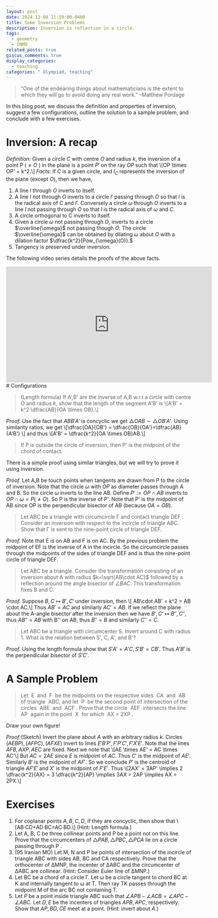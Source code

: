 ```yaml
---
layout: post
date: 2024-12-08 11:59:00-0400
title: Some Inversion Problems
description: Inversion is reflection in a circle.
tags:
  - geometry
  - INMO
related_posts: true
giscus_comments: true
display_categories:
  - teaching
categories: " Olympiad, teaching"
---
```


> "One of the endearing things about mathematicians is the extent to which they will go to avoid doing any real work." –Matthew Pordage

In this blog post, we discuss the definition and properties of inversion, suggest a few configurations, outline the solution to a sample problem, and conclude with a few exercises.

# Inversion: A recap

_Definition:_ Given a circle $C$ with centre $O$ and radius $k$, the inversion of a point P ($\neq O$ ) in the plane is a point $P'$ on the ray $OP$ such that \\[OP \times OP' = k^2.\\]
_Facts:_ If $C$ is a given circle, and $I_C$ represents the inversion of the plane (except $O$), then we have,

1. A line $l$ through $O$ inverts to itself.
2. A line $l$ not through $O$ inverts to a circle $l'$ passing through $O$ so that $l$ is the radical axis of $C$ and $l'$. Conversely a circle $\omega$ through $O$ inverts to a line $l$ not passing through $O$ so that $l$ is the radical axis of $\omega$ and $C$.
3. A circle orthogonal to C inverts to itself.
4. Given a circle $\omega$ not passing through $O$, inverts to a circle $\overline{\omega}$ not passing though $O$. The circle $\overline{\omega}$ can be obtained by dilating $\omega$ about $O$ with a dilation factor $\dfrac{k^2}{Pow_{\omega}(O)}.$
5. Tangency is preserved under inversion.

The following video series details the proofs of the above facts.

<iframe style="display: block; margin: auto;" width="560" height="315" src="https://www.youtube.com/embed/videoseries?si=R8xRcn2Kjbse2M_N&amp;list=PL2eijNv2W5mgDJcaPQBEl-B1H2dRtj84k" title="YouTube video player" frameborder="0" allow="accelerometer; autoplay; clipboard-write; encrypted-media; gyroscope; picture-in-picture; web-share" referrerpolicy="strict-origin-when-cross-origin" allowfullscreen></iframe>
# Configurations

> (Length formula) If A',B' are the inverse of A,B w.r.t a circle with centre O and radius $k$, show that the length of the segment A'B' is \\[A'B' = k^2 \dfrac{AB}{OA \times OB}.\\]

_Proof._ Use the fact that $ABB'A'$ is concyclic we get $\triangle OAB \sim \triangle OB'A'$. Using similarity ratios, we get \\[\dfrac{OA}{OB'} = \dfrac{OB}{OA'}=\dfrac{AB}{A'B'} \\] and thus \\[A'B' = \dfrac{k^2}{OA \times OB}AB.\\]

> If P is outside the circle of inversion, then P' is the midpoint of the chord of contact.

There is a simple proof using similar triangles, but we will try to prove it using inversion.

_Proof._ Let A,B be touch points when tangents are drawn from $P$ to the circle of inversion. Note that the circle $\omega$ with $OP$ as diameter passes through A and B. So the circle $\omega$ inverts to the line AB. Define $P':=OP \cap AB$ inverts to $OP \cap \omega = P(\neq O).$ So P is the inverse of P'. Note that P' is the midpoint of AB since OP is the perpendicular bisector of AB (because $OA=OB$).

> Let ABC be a triangle with circumcircle Γ and contact triangle DEF . Consider an inversion with respect to the incircle of triangle ABC. Show that Γ is sent to the nine-point circle of triangle DEF.

_Proof._ Note that E is on AB and F is on AC. By the previous problem the midpoint of EF is the inverse of A in the incircle. So the circumcircle passes through the midpoints of the sides of triangle DEF and is thus the nine-point circle of triangle DEF.

> Let ABC be a triangle. Consider the transformation consisting of an inversion about A with radius $k=\sqrt{AB\cdot AC}$ followed by a reflection around the angle bisector of $\angle BAC$. This transformation fixes B and C.

_Proof._ Suppose $B,C \mapsto B',C'$ under inversion, then \\[ AB\cdot AB' = k^2 = AB \cdot AC.\\] Thus $AB'=AC$ and similarly $AC' = AB$. If we reflect the plane about the A-angle bisector after the inversion then we have $B',C' \mapsto B'',C''$, thus $AB'' = AB$ with B'' on AB, thus $B''=B$ and similarly $C''=C$.

> Let ABC be a triangle with circumcenter S. Invert around C with radius 1. What is the relation between S', C, A', and B'?

_Proof._ Using the length formula show that $S'A' = A'C,S'B'=CB'.$ Thus $A'B'$ is the perpendicular bisector of $S'C'$.

# A Sample Problem

> Let  E  and  F  be the midpoints on the respective sides  CA  and  AB  of triangle  ABC, and let  P  be the second point of intersection of the circles  ABE  and  ACF . Prove that the circle  AEF  intersects the line  AP  again in the point  X  for which  AX = 2XP .

Draw your own figure!

_Proof:_(Sketch) Invert the plane about $A$ with an arbitrary radius $k$. Circles $(AEBP),(AFPC), (AFXE)$ invert to lines $E'B'P', F'P'C',F'X'E'$. Note that the lines $AFB, AXP, AEC$ are fixed. Next we note that \\[AE \times AE' = AC \times AC'\\] But $AC = 2AE$ since $E$ is midpoint of $AC$. Thus $C'$ is the midpoint of $AE'$. Similarly $B'$ is the midpoint of $AF'$. So we conclude $P'$ is the centroid of triangle $AF'E'$ and $X'$ is the midpoint of $F'E'$. Thus \\[2AX' = 3AP' \implies 2 \dfrac{k^2}{AX} = 3 \dfrac{k^2}{AP} \implies 3AX = 2AP \implies AX = 2PX.\\]

# Exercises

1. For coplanar points $A, B, C, D,$ if they are concyclic, then show that \\[AB·CD+AD·BC=AC·BD.\\] (Hint: Length formula.)
2. Let A, B, C be three collinear points and P be a point not on this line. Prove that the circumcenters of $\triangle PAB, \triangle PBC, \triangle PCA$ lie on a circle passing through P .
3. (95 Iranian MO) Let M, N and P be points of intersection of the incircle of triangle ABC with sides AB, BC and CA respectively. Prove that the orthocenter of ∆MNP, the incenter of ∆ABC and the circumcenter of ∆ABC are collinear. (Hint: Consider Euler line of ∆MNP.)
4. Let BC be a chord of a circle Γ. Let ω be a circle tangent to chord BC at K and internally tangent to ω at T. Then ray TK passes through the midpoint M of the arc BC not containing T.
5. Let $P$ be a point inside triangle ABC such that $\angle APB − \angle ACB = \angle APC − \angle ABC$. Let $D, E$ be the incenters of triangles $APB,APC,$ respectively. Show that $AP,BD,CE$ meet at a point. (Hint: invert about $A$.)
